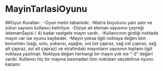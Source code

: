 # MayinTarlasiOyunu
##Oyun Kuralları :
-Oyun metin tabanlıdır.
-Matris boyutunu yani satır ve sütun sayısını kullanıcı belirliyor.
-Diziye ait eleman sayısının çeyreği (elemanSayisi / 4) kadar rastgele mayın vardr.. 
-Kullanıcının girdiği noktada mayın var ise oyunu kaybeder.
-Mayın yoksa ilgili noktaya değen tüm konumları (sağı, solu, yukarısı, aşağısı, sol üst çapraz, sağ üst çapraz, sağ alt çapraz, sol alt çapraz) ve etrafındaki mayınların sayısının toplamı ilgili noktaya yazılmalı. Noktaya değen herhangi bir mayın yok ise "-2" değeri vardır.
Kullanıcı hiç bir mayına basmadan tüm noktaları seçebilirse oyunu kazanır.
